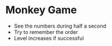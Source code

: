 # Monkey Game

* See the numbers during half a second
* Try to remember the order
* Level increases if successful
